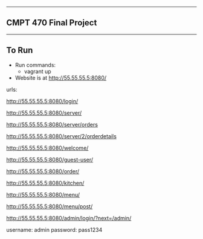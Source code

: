 -------------
CMPT 470
Final Project
-------------

 

------
To Run
------
- Run commands:
    - vagrant up
- Website is at http://55.55.55.5:8080/

urls:

http://55.55.55.5:8080/login/

http://55.55.55.5:8080/server/

http://55.55.55.5:8080/server/orders

http://55.55.55.5:8080/server/2/orderdetails

http://55.55.55.5:8080/welcome/

http://55.55.55.5:8080/guest-user/

http://55.55.55.5:8080/order/

http://55.55.55.5:8080/kitchen/

http://55.55.55.5:8080/menu/

http://55.55.55.5:8080/menu/post/

http://55.55.55.5:8080/admin/login/?next=/admin/

username: admin
password: pass1234
